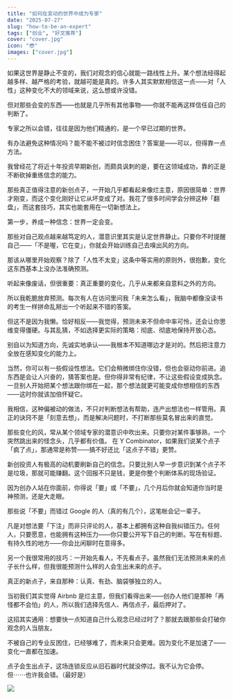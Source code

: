 ```yaml
---
title: "如何在变动的世界中成为专家"
date: "2025-07-27"
slug: "how-to-be-an-expert"
tags: ["创业", "好文推荐"]
cover: "cover.jpg"
icon: "😎"
images: ["cover.jpg"]
---
```

如果这世界是静止不变的，我们对观念的信心就能一路线性上升。某个想法经得起越多样、越严格的考验，就越可能是真的。许多人其实默默相信这一点——对「人性」这种变化不大的领域来说，这么想或许没错。



但对那些会变的东西——也就是几乎所有其他事物——你就不能再这样信任自己的判断了。



专家之所以会错，往往是因为他们精通的，是一个早已过期的世界。



有办法避免这种情况吗？能不能不被过时信念困住？答案是——可以，但得靠一点方法。



我曾经花了将近十年投资早期新创，而颇具讽刺的是，要在这领域成功，靠的正是不断砍掉重练信念的能力。



那些真正值得注意的新创点子，一开始几乎都看起来像烂主意，原因很简单：世界才刚变，而这个变化刚好让它从坏变成了对。我花了很多时间学会分辨这种「翻盘」，而这套技巧，其实也能套用在一切新想法上。



第一步，养成一种信念：世界一定会变。



那些对自己观点越来越笃定的人，潜意识里其实是认定世界静止。只要你不时提醒自己——「不是喔，它在变」，你就会开始训练自己去嗅出风的方向。



那该从哪里开始观察？除了「人性不太变」这条中等实用的原则外，很抱歉，变化这东西基本上没办法准确预测。



听起来像废话，但很重要：真正重要的变化，几乎从来都来自意料之外的方向。



所以我乾脆放弃预测。每次有人在访问里问我「未来怎么看」，我脑中都像没读书的考生一样拼命乱掰出一个听起来不错的答案。



但这不是因为我懒。恰好相反——我觉得，预测未来不但命中率可怜，还会让你思维变得僵硬。与其乱猜，不如选择更实际的策略：彻底、彻底地保持开放心态。



别自以为知道方向，先诚实地承认——我根本不知道哪边才是对的。然后把注意力全放在感知变化的能力上。



当然，你可以有一些假设性想法。它们会稍微绑住你没错，但也会驱动你前进。追东西是会让人兴奋的，猜答案也是。但你得非常有纪律，不让这些假设变成执念。
一旦别人开始把某个想法跟你绑在一起，那个想法就更可能变成你想相信的东西——这时你就该加倍怀疑它。



我相信，这种偏被动的做法，不只对判断想法有帮助，连产出想法也一样管用。真正的诀窍不是「刻意去想」，而是解决问题时，不打断那些莫名冒出来的直觉。



那些变化的风，常从某个领域专家的潜意识中吹出来。只要你对某件事够熟，一个突然跳出来的怪念头，几乎都有价值。
在 Y Combinator，如果我们说某个点子「疯了点」，那通常是称赞——搞不好还比「这点子不错」更赞。



新创投资人有极高的动机要刷新自己的信念。只要比别人早一步意识到某个点子不是垃圾，那就可能赚翻。这个回报不只是钱，更是你整个判断体系的现场验证。



因为创办人站在你面前，你得说「要」或「不要」，几个月后你就会知道你当时是神预测，还是大走眼。



那些说「不要」而错过 Google 的人（真的有几个），这笔帐会记一辈子。



凡是对想法要「下注」而非只评论的人，基本上都拥有这种自我纠错压力。任何人，只要愿意，也能拥有这种压力——你只要公开写下自己的判断。写在有标题、有持久性的地方——你会比闲聊时在意得多。



另一个我很常用的技巧：一开始先看人，不先看点子。虽然我们无法预测未来的点子长什么样，但我很能预测什么样的人会生出未来的点子。



真正的新点子，来自那种：认真、有劲、脑袋够独立的人。



当初我们其实觉得 Airbnb 是烂主意，但我们看得出来——创办人他们是那种「再怪都不会怕」的人，所以我们选择先信人、再信点子，最后押对了。



这招其实通用：想要快一点知道自己什么观念已经过时了？那就去跟那些会打破你观念的人当朋友。



不被自己的专业反困住，已经够难了，而未来只会更难。因为变化不是加速了——变化一直都在加速。



点子会生出点子，这场连锁反应从旧石器时代就没停过。我不认为它会停。
但⋯⋯也许我会错。（最好是）




![](https://prod-files-secure.s3.us-west-2.amazonaws.com/112d0858-5090-4d34-a606-b75eb8d65fd2/46476355-9cf3-4e99-9b7a-3531bc426380/1000202064.png?X-Amz-Algorithm=AWS4-HMAC-SHA256&X-Amz-Content-Sha256=UNSIGNED-PAYLOAD&X-Amz-Credential=ASIAZI2LB466YOZKSEDA%2F20250828%2Fus-west-2%2Fs3%2Faws4_request&X-Amz-Date=20250828T174358Z&X-Amz-Expires=3600&X-Amz-Security-Token=IQoJb3JpZ2luX2VjEFEaCXVzLXdlc3QtMiJIMEYCIQCEgTYgOe%2FvX961jYwflfFbBFeXCBMUT9XnKVZD1WvzKAIhAIcz8TKZcP8qUWjBY8Ypm5%2BDWioEB0Krg7WXKRWIl7T1KogECKr%2F%2F%2F%2F%2F%2F%2F%2F%2F%2FwEQABoMNjM3NDIzMTgzODA1IgyJmCzNJGnZ%2B5BNew0q3APFLhGr%2FFY5WmfKQKA28fp22icyTzsIx%2FLlU2uZAzzVzykLuxLrWxj9RkgB7f5WkPMDLdWOpbB9A2esWxgrpan1To900K%2BOVSDRcmdUv9YEfmEDf5CpW6dOztkksFr4W3Syn0yr3z9sTGv8yO77HLjTLfud6gA4%2BpP0icPGr6GKBfKWVCC%2F1s8kbNTwcXvcVjQNqXZ0I%2F%2BmTn6mXAqDAEjEF9cIsHYEqE4GknVlnBfVFJO7v0ClNEYYNoDjqkPNjLs9VpTetriSx6NedrzAwwlmYD0QWdmtInzMhc32yqsfFmOFgsT7nucaGB7VjBvMLCuOi%2BrtC9spXSqvpILSZEMPpC5D4K%2FkNyTPh6ZdVUPNl3Pz9e79opdKbkNugZSvGoGqSBa7pBVMDISNIjAu0gWW9OdUN8Atvhp%2BcZXR1fVGO0jj8s3IvsmiMb4ehCxQaGYAu0mtKcikRmkan5j1r%2FUby8nIWdTUsVEoVmtHKCiPBEfhADQOBY497c6jp6VHVxOnkfKx0CcqMOm4SSMCAK1mBBen1H13pz1tlAL57dAWPtjJ7dR5UOlI3uXGsdzUzR1PuFez%2Bvcp8Gbp0ih0t%2FHsKDnID8t%2F164ccYnrYEbW%2BORj4zYqZPDiLxTpYDDljMLFBjqkAQRAK85ulLSJ7qJ1PysCBfSAtfJGkCr95ES%2FSrLQMti4Egi2uwLl%2Bukb5n5NieXw2oHbYscfwiOnn7W0GCz42dZQAR0XausWWce%2BRxtK7qq%2BhQTpdiz6HUq0COxGD4uWpplTDNshR4bRfaRXXE3TIBrQVzTceEkFTGXGQsUyXFXejGeYzvk5KeL7dZCyVmA5N4WH1lZKt7x2ewskHAUL6QrvUXcW&X-Amz-Signature=be7e7708cc4a9dba3dc996418ddcd88d0df7ec7fb82a336db2ac36d59c716e74&X-Amz-SignedHeaders=host&x-amz-checksum-mode=ENABLED&x-id=GetObject)


